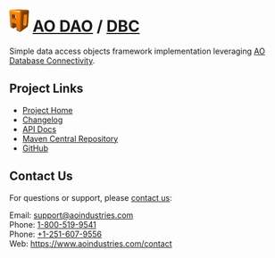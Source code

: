 # [<img src="ao-logo.png" alt="AO Logo" width="35" height="40">](https://www.aoindustries.com/) [AO DAO](https://www.aoindustries.com/ao-dao/) / [DBC](https://www.aoindustries.com/ao-dao/dbc/)
Simple data access objects framework implementation leveraging [AO Database Connectivity](https://www.aoindustries.com/ao-dbc/).

## Project Links
* [Project Home](https://www.aoindustries.com/ao-dao/dbc/)
* [Changelog](https://www.aoindustries.com/ao-dao/dbc/changelog)
* [API Docs](https://www.aoindustries.com/ao-dao/dbc/apidocs/)
* [Maven Central Repository](https://search.maven.org/#search%7Cgav%7C1%7Cg:%22com.aoindustries%22%20AND%20a:%22ao-dao-dbc%22)
* [GitHub](https://github.com/aoindustries/ao-dao-dbc)

## Contact Us
For questions or support, please [contact us](https://www.aoindustries.com/contact):

Email: [support@aoindustries.com](mailto:support@aoindustries.com)  
Phone: [1-800-519-9541](tel:1-800-519-9541)  
Phone: [+1-251-607-9556](tel:+1-251-607-9556)  
Web: https://www.aoindustries.com/contact
